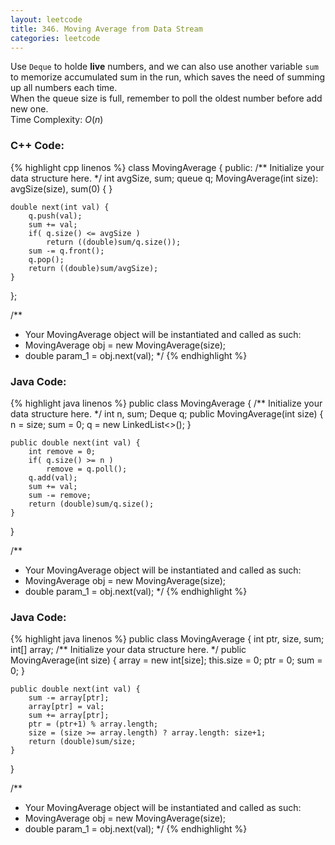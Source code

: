 ```yaml
---
layout: leetcode
title: 346. Moving Average from Data Stream
categories: leetcode
---
```

Use `Deque` to holde **live** numbers, and we can also use another variable `sum` to memorize accumulated sum in the run, which saves the need of summing up all numbers each time.  
When the queue size is full, remember to poll the oldest number before add new one.  
Time Complexity: <span class="inlinecode">$O(n)$</span>
### C++ Code:
{% highlight cpp linenos %}
class MovingAverage {
public:
    /** Initialize your data structure here. */
    int avgSize, sum;
    queue<int> q;
    MovingAverage(int size): avgSize(size), sum(0) {
    }
    
    double next(int val) {
        q.push(val);
        sum += val;
        if( q.size() <= avgSize )
            return ((double)sum/q.size());
        sum -= q.front();
        q.pop();
        return ((double)sum/avgSize);
    }
};

/**
 * Your MovingAverage object will be instantiated and called as such:
 * MovingAverage obj = new MovingAverage(size);
 * double param_1 = obj.next(val);
 */
{% endhighlight %}
### Java Code:
{% highlight java linenos %}
public class MovingAverage {
    /** Initialize your data structure here. */
    int n, sum;
    Deque<Integer> q;
    public MovingAverage(int size) {
        n = size;
        sum = 0;
        q = new LinkedList<>();
    }
    
    public double next(int val) {
        int remove = 0;
        if( q.size() >= n )
            remove = q.poll();
        q.add(val);
        sum += val;
        sum -= remove;
        return (double)sum/q.size();
    }
}

/**
 * Your MovingAverage object will be instantiated and called as such:
 * MovingAverage obj = new MovingAverage(size);
 * double param_1 = obj.next(val);
 */
{% endhighlight %}
### Java Code:
{% highlight java linenos %}
public class MovingAverage {
    int ptr, size, sum;
    int[] array;
    /** Initialize your data structure here. */
    public MovingAverage(int size) {
        array = new int[size];
        this.size = 0;
        ptr = 0;
        sum = 0;
    }
    
    public double next(int val) {
        sum -= array[ptr];
        array[ptr] = val;
        sum += array[ptr];
        ptr = (ptr+1) % array.length;
        size = (size >= array.length) ? array.length: size+1;
        return (double)sum/size;
    }
}

/**
 * Your MovingAverage object will be instantiated and called as such:
 * MovingAverage obj = new MovingAverage(size);
 * double param_1 = obj.next(val);
 */
{% endhighlight %}
